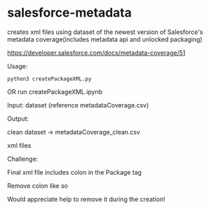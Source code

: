 # salesforce-metadata
creates xml files using dataset of the newest version of Salesforce's metadata coverage(includes metadata api and unlocked packaging)

https://developer.salesforce.com/docs/metadata-coverage/51

Usage:

    python3 createPackageXML.py
    
OR run createPackageXML.ipynb

Input: dataset (reference metadataCoverage.csv)

Output: 

clean dataset -> metadataCoverage_clean.csv

xml files


Challenge: 

Final xml file includes colon in the Package tag 

 <Package xmlns:="http://soap.sforce.com/2006/04/metadata">
    
Remove colon like so 

 <Package xmlns="http://soap.sforce.com/2006/04/metadata">

Would appreciate help to remove it during the creation! 

